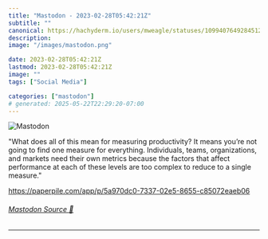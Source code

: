 ```yaml
---
title: "Mastodon - 2023-02-28T05:42:21Z"
subtitle: ""
canonical: https://hachyderm.io/users/mweagle/statuses/109940764928451229
description:
image: "/images/mastodon.png"

date: 2023-02-28T05:42:21Z
lastmod: 2023-02-28T05:42:21Z
image: ""
tags: ["Social Media"]

categories: ["mastodon"]
# generated: 2025-05-22T22:29:20-07:00
---
```

![Mastodon](/images/mastodon.png)

<p>&quot;What does all of this mean for measuring productivity? It means you’re not going to find one measure for everything. Individuals, teams, organizations, and markets need their own metrics because the factors that affect performance at each of these levels are too complex to reduce to a single measure.&quot; </p><p><a href="https://paperpile.com/app/p/5a970dc0-7337-02e5-8655-c85072eaeb06" target="_blank" rel="nofollow noopener noreferrer" translate="no"><span class="invisible">https://</span><span class="ellipsis">paperpile.com/app/p/5a970dc0-7</span><span class="invisible">337-02e5-8655-c85072eaeb06</span></a></p>


###### [Mastodon Source 🐘](https://hachyderm.io/@mweagle/109940764928451229)

___
